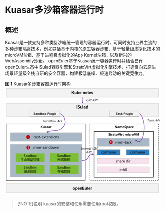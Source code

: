 # Kuasar多沙箱容器运行时

## 概述

Kuasar是一款支持多种类型沙箱统一管理的容器运行时，可同时支持业界主流的多种沙箱隔离技术，例如包括基于内核的原生容器沙箱、基于轻量级虚拟化技术的microVM沙箱、基于进程级虚拟化的App Kernel沙箱，以及新兴的WebAssembly沙箱。
openEuler基于Kuasar统一容器运行时并结合已有openEuler生态中iSulad容器引擎和StratoVirt虚拟化引擎技术，打造面向云原生场景轻量级全栈自研的安全容器，构建极低底噪、极速启动的关键竞争力。 

**图 1**  Kuasar多沙箱容器运行时架构
![](./figures/kuasar_arch.png)

>[!NOTE]说明
>kuasar的安装和使用需要使用root权限。
